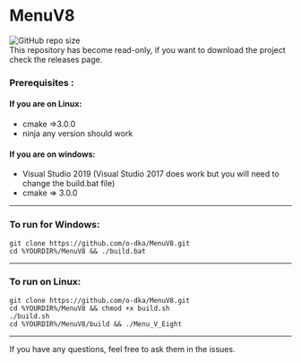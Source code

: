 # MenuV8
![GitHub repo size](https://img.shields.io/github/repo-size/o-dka/MenuV8?style=flat-square)\
This repository has become read-only, if you want to download the project check the releases page.
 ### Prerequisites :

 #### If you are on Linux:
 * cmake =>3.0.0
 * ninja any version should work
 #### If you are on windows:
 * Visual Studio 2019 (Visual Studio 2017 does work but you will need to change the build.bat file)
 * cmake  => 3.0.0
 ---
### To run for Windows:
```
git clone https://github.com/o-dka/MenuV8.git 
cd %YOURDIR%/MenuV8 && ./build.bat
```
--------
### To run on Linux:
```
git clone https://github.com/o-dka/MenuV8.git 
cd %YOURDIR%/MenuV8 && chmod +x build.sh
./build.sh
cd %YOURDIR%/MenuV8/build && ./Menu_V_Eight
```
---------------------------------------------------------


If you have any questions, feel free to ask them in the issues.
